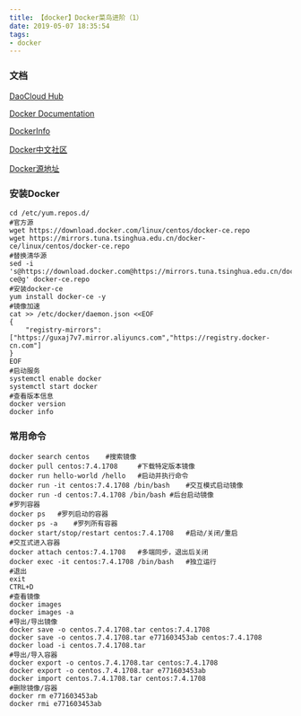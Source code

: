 ```yaml
---
title: 【docker】Docker菜鸟进阶（1）
date: 2019-05-07 18:35:54
tags:
- docker
---
```


### 文档

[DaoCloud Hub](https://hub.daocloud.io/)

[Docker Documentation](https://docs.docker.com/get-started/)

[DockerInfo](http://www.dockerinfo.net/document)

[Docker中文社区](http://www.docker.org.cn/)

[Docker源地址](https://download.docker.com/)

### 安装Docker

```shell
cd /etc/yum.repos.d/
#官方源
wget https://download.docker.com/linux/centos/docker-ce.repo
wget https://mirrors.tuna.tsinghua.edu.cn/docker-ce/linux/centos/docker-ce.repo
#替换清华源
sed -i 's@https://download.docker.com@https://mirrors.tuna.tsinghua.edu.cn/docker-ce@g' docker-ce.repo
#安装docker-ce
yum install docker-ce -y
#镜像加速
cat >> /etc/docker/daemon.json <<EOF
{
	"registry-mirrors": ["https://guxaj7v7.mirror.aliyuncs.com","https://registry.docker-cn.com"]
}
EOF
#启动服务
systemctl enable docker
systemctl start docker
#查看版本信息
docker version
docker info

```

### 常用命令

```shell
docker search centos	#搜索镜像
docker pull centos:7.4.1708		#下载特定版本镜像
docker run hello-world /hello	#启动并执行命令
docker run -it centos:7.4.1708 /bin/bash	#交互模式启动镜像
docker run -d centos:7.4.1708 /bin/bash	#后台启动镜像
#罗列容器
docker ps	#罗列启动的容器
docker ps -a	#罗列所有容器
docker start/stop/restart centos:7.4.1708	#启动/关闭/重启
#交互式进入容器
docker attach centos:7.4.1708	#多端同步，退出后关闭
docker exec -it centos:7.4.1708 /bin/bash	#独立运行
#退出
exit
CTRL+D
#查看镜像
docker images
docker images -a
#导出/导出镜像
docker save -o centos.7.4.1708.tar centos:7.4.1708
docker save -o centos.7.4.1708.tar e771603453ab centos:7.4.1708
docker load -i centos.7.4.1708.tar
#导出/导入容器
docker export -o centos.7.4.1708.tar centos:7.4.1708
docker export -o centos.7.4.1708.tar e771603453ab
docker import centos.7.4.1708.tar centos:7.4.1708
#删除镜像/容器
docker rm e771603453ab
docker rmi e771603453ab

```

